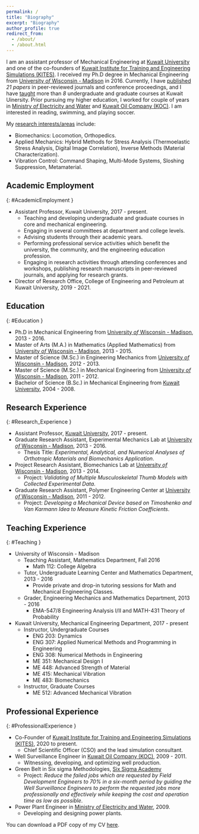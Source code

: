 ```yaml
---
permalink: /
title: "Biography"
excerpt: "Biography"
author_profile: true
redirect_from: 
  - /about/
  - /about.html
---
```


I am an assistant professor of Mechanical Engineering at [Kuwait University](http://kuweb.ku.edu.kw/ku/index.htm) and one of the co-founders of [Kuwait Institute for Training and Engineering Simulations (KITES)](http://kites-kw.com/en/). I received my Ph.D degree in Mechanical Engineering from [University *of* Wisconsin - Madison](https://www.wisc.edu/) in 2016. Currently, I have [published](publications) *21 papers* in peer-reviewed journals and conference proceedings, and I have [taught](teaching) more than *8* undergraduate and graduate courses at Kuwait Uinersity. Prior pursuing my higher education, I worked for couple of years in [Ministry *of* Electricity and Water](https://www.mew.gov.kw/en/) and [Kuwait Oil Company (KOC)](https://www.kockw.com/sites/EN/Pages/Default.aspx). I am interested in reading, swimming, and playing soccer.

My [research interests/areas](research) include:
- Biomechanics: Locomotion, Orthopedics.
- Applied Mechanics: Hybrid Methods for Stress Analysis (Thermoelastic Stress Analysis, Digital Image Correlation), Inverse Methods (Material Characterization).
- Vibration Control: Command Shaping, Multi-Mode Systems, Sloshing Suppression, Metamaterial.

## <i class="fas fa-fw fa-chart-bar" aria-hidden="true"></i> Academic Employment
{: #AcademicEmployment }
- Assistant Professor, Kuwait University, 2017 - present.
  - Teaching and developing undergraduate and graduate courses in core and mechanical engineering.
  - Engaging in several committees at department and college levels.
  - Advising students through their academic years.
  - Performing professional service activities which benefit the university, the community, and the engineering education profession.
  - Engaging in research activities through attending conferences and workshops, publishing research manuscripts in peer-reviewed journals, and applying for research grants.
- Director of Research Office, College of Engineering and Petroleum at Kuwait University, 2019 - 2021.

## <i class="fas fa-fw fa-chart-bar" aria-hidden="true"></i> Education
{: #Education }
- Ph.D in Mechanical Engineering from [University *of* Wisconsin - Madison](https://www.wisc.edu/), 2013 - 2016.
- Master of Arts (M.A.) in Mathematics (Applied Mathematics) from [University *of* Wisconsin - Madison](https://www.wisc.edu/), 2013 - 2015.
- Master of Science (M.Sc.) in Engineering Mechanics from [University *of* Wisconsin - Madison](https://www.wisc.edu/), 2012 - 2013.
- Master of Science (M.Sc.) in Mechanical Engineering from [University *of* Wisconsin - Madison](https://www.wisc.edu/), 2011 - 2012.
- Bachelor of Science (B.Sc.) in Mechanical Engineering from [Kuwait University](http://kuweb.ku.edu.kw/ku/index.htm), 2004 - 2008.

## <i class="fas fa-fw fa-chart-bar" aria-hidden="true"></i> Research Experience
{: #Research_Experience }
- Assistant Professor, [Kuwait University](http://kuweb.ku.edu.kw/ku/index.htm), 2017 - present.
- Graduate Research Assistant, Experimental Mechanics Lab at [University *of* Wisconsin - Madison](https://www.wisc.edu/), 2013 - 2016.
  - Thesis Title: *Experimental, Analytical, and Numerical Analyses of Orthotropic Materials and Biomechanics Application*.
- Project Research Assistant, Biomechanics Lab at [University *of* Wisconsin - Madison](https://www.wisc.edu/), 2013 - 2014.
  - Project: *Validating of Multiple Musculoskeletal Thumb Models with Collected Experimental Data*.
- Graduate Research Assistant, Polymer Engineering Center at [University *of* Wisconsin - Madison](https://www.wisc.edu/), 2011 - 2012.
  - Project: *Developing a Mechanical Device based on Timoshenko and Van Karmann Idea to Measure Kinetic Friction Coefficients*.

## <i class="fas fa-fw fa-chart-bar" aria-hidden="true"></i> Teaching Experience
{: #Teaching }
- University of Wisconsin - Madison
  - Teaching Assistant, Mathematics Department, Fall 2016
    - Math 112: College Algebra
  - Tutor, Undergraduate Learning Center and Mathematics Department, 2013 - 2016
    - Provide private and drop-in tutoring sessions for Math and Mechanical Engineering Classes.
  - Grader, Engineering Mechanics and Mathematics Department, 2013 - 2016
    - EMA-547/8 Engineering Analysis I/II and MATH-431 Theory of Probability
- Kuwait University, Mechanical Engineering Department, 2017 - present
  - Instructor, Undergraduate Courses
    - ENG 203: Dynamics
    - ENG 307: Applied Numerical Methods and Programming in Engineering
    - ENG 308: Numerical Methods in Engineering
    - ME  351: Mechanical Design I
    - ME  448: Advanced Strength of Material
    - ME  415: Mechanical Vibration
    - ME  483: Biomechanics
  - Instructor, Graduate Courses
    - ME  512: Advanced Mechanical Vibration

## <i class="fas fa-fw fa-chart-bar" aria-hidden="true"></i> Professional Experience
{: #ProfessionalExperience }
- Co-Founder of [Kuwait Institute for Training and Engineering Simulations (KITES)](http://kites-kw.com/en/), 2020 to present.
  - Chief Scientific Officer (CSO) and the lead simulation consultant.
- Well Surveillance Engineer in [Kuwait Oil Company (KOC)](https://www.kockw.com/sites/EN/Pages/Default.aspx), 2009 - 2011.
  - Witnessing, developing, and optimizing well production.
- Green Belt in Six sigma Methodologies, [Six Sigma Academy](https://www.ssaandco.com/)
  - Project: *Reduce the failed jobs which are requested by Field Development Engineers to 70% in a six-month period by guiding the Well Surveillance Engineers to perform the requested jobs more professionally and effectively while keeping the cost and operation time as low as possible*.
- Power Plant Engineer in [Ministry *of* Electricity and Water](https://www.mew.gov.kw/en/), 2009.
  - Developing and designing power plants.

You can download a PDF copy of my CV [here](/files/pdf/Resume.pdf).